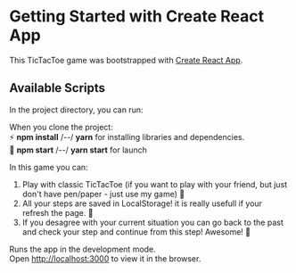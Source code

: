 # Getting Started with Create React App

This TicTacToe game was bootstrapped with [Create React App](https://github.com/facebook/create-react-app).

## Available Scripts

In the project directory, you can run:

When you clone the project:
<br/>
:zap: <b>npm install</b> /--/ <b>yarn</b>  for installing libraries and dependencies.
<br/>
:rocket: <b>npm start</b> /--/ <b>yarn start</b>  for launch

In this game you can:
1. Play with classic TicTacToe (if you want to play with your friend, but just don't have pen/paper - just use my game) :raised_hands:
2. All your steps are saved in LocalStorage! it is really usefull if your refresh the page. :floppy_disk:
3. If you desagree with your current situation you can go back to the past and check your step and continue from this step! Awesome! :calendar:

Runs the app in the development mode.\
Open [http://localhost:3000](http://localhost:3000) to view it in the browser.
